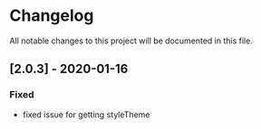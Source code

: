 # Changelog
All notable changes to this project will be documented in this file.

## [2.0.3] - 2020-01-16
### Fixed
- fixed issue for getting styleTheme
